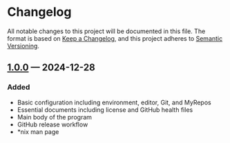 # Changelog

All notable changes to this project will be documented in this file. The format is based on [Keep a Changelog](https://keepachangelog.com/en/1.1.0/), and this project adheres to [Semantic Versioning](https://semver.org/spec/v2.0.0.html).

## [1.0.0] — 2024-12-28

### Added

- Basic configuration including environment, editor, Git, and MyRepos
- Essential documents including license and GitHub health files
- Main body of the program
- GitHub release workflow
- *nix man page

[1.0.0]: https://github.com/bilbilak/godini/releases/tag/v1.0.0
